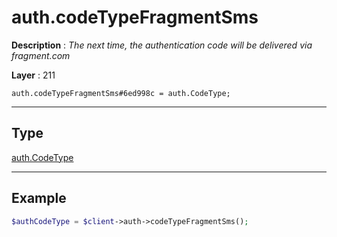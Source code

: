 # auth.codeTypeFragmentSms

**Description** : *The next time, the authentication code will be delivered via fragment.com*

**Layer** : 211

```tl
auth.codeTypeFragmentSms#6ed998c = auth.CodeType;
```

---

## Type

[auth.CodeType](type/auth.CodeType)

---

## Example

```php
$authCodeType = $client->auth->codeTypeFragmentSms();
```